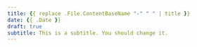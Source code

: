 ```yaml
---
title: {{ replace .File.ContentBaseName "-" " " | title }}
date: {{ .Date }}
draft: true
subtitle: This is a subtitle. You should change it.
---
```

